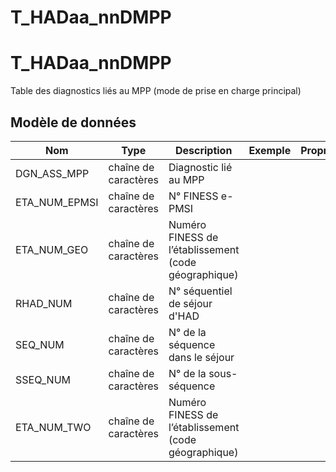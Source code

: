 # T_HADaa_nnDMPP

<!-- ATTENTION : Ne pas supprimer ou modifier la ligne ci-dessous -->
# T_HADaa_nnDMPP

Table des diagnostics liés au MPP (mode de prise en charge principal)


## Modèle de données

|Nom|Type|Description|Exemple|Propriétés|
|-|-|-|-|-|
|DGN_ASS_MPP|chaîne de caractères|Diagnostic lié au MPP|||
|ETA_NUM_EPMSI|chaîne de caractères|N° FINESS e-PMSI|||
|ETA_NUM_GEO|chaîne de caractères|Numéro FINESS de l’établissement (code géographique)|||
|RHAD_NUM|chaîne de caractères|N° séquentiel de séjour d'HAD|||
|SEQ_NUM|chaîne de caractères|N° de la séquence dans le séjour|||
|SSEQ_NUM|chaîne de caractères|N° de la sous-séquence|||
|ETA_NUM_TWO|chaîne de caractères|Numéro FINESS de l’établissement (code géographique)|||

<!-- ATTENTION : Ne pas supprimer ou modifier la ligne ci-dessus -->
